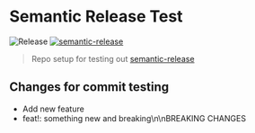 # Semantic Release Test

![Release](https://github.com/st3v3nhunt/semantic-release-test/workflows/Release/badge.svg)
[![semantic-release](https://img.shields.io/badge/%20%20%F0%9F%93%A6%F0%9F%9A%80-semantic--release-e10079.svg)](https://github.com/semantic-release/semantic-release)

> Repo setup for testing out [semantic-release](https://github.com/semantic-release/semantic-release)

## Changes for commit testing

* Add new feature
* feat!: something new and breaking\n\nBREAKING CHANGES
